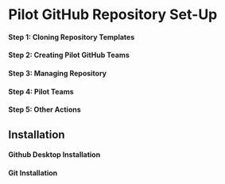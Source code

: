 
# Pilot GitHub Repository Set-Up
#### Step 1: Cloning Repository Templates
#### Step 2: Creating Pilot GitHub Teams
#### Step 3: Managing Repository
#### Step 4: Pilot Teams
#### Step 5: Other Actions

## Installation
#### Github Desktop Installation

#### Git Installation
